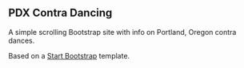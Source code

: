 ## PDX Contra Dancing

A simple scrolling Bootstrap site with info on Portland, Oregon contra dances.

Based on a [Start Bootstrap](https://startbootstrap.com/templates/) template.
